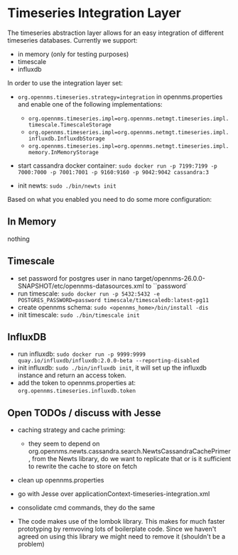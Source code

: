 # Timeseries Integration Layer
The timeseries abstraction layer allows for an easy integration of different timeseries databases. Currently we support:
* in memory (only for testing purposes)
* timescale
* influxdb

In order to use the integration layer set:
* ```org.opennms.timeseries.strategy=integration``` in opennms.properties and enable one of the following implementations:
  * ```org.opennms.timeseries.impl=org.opennms.netmgt.timeseries.impl.timescale.TimescaleStorage```
  * ```org.opennms.timeseries.impl=org.opennms.netmgt.timeseries.impl.influxdb.InfluxdbStorage```
  * ```org.opennms.timeseries.impl=org.opennms.netmgt.timeseries.impl.memory.InMemoryStorage```
  
* start cassandra docker container: ```sudo docker run -p 7199:7199 -p 7000:7000 -p 7001:7001 -p 9160:9160 -p 9042:9042 cassandra:3```
* init newts: ``sudo ./bin/newts init``
  
Based on what you enabled you need to do some more configuration:

## In Memory
nothing 

## Timescale 
* set password for postgres user in nano target/opennms-26.0.0-SNAPSHOT/etc/opennms-datasources.xml to ``password`
* run timescale:
  ``sudo docker run -p 5432:5432 -e POSTGRES_PASSWORD=password timescale/timescaledb:latest-pg11``
* create opennms schema: ``sudo <opennms_home>/bin/install -dis``
* init timescale: ``sudo ./bin/timescale init``

## InfluxDB
* run influxdb: ``sudo docker run -p 9999:9999 quay.io/influxdb/influxdb:2.0.0-beta --reporting-disabled``
* init influxdb: ``sudo ./bin/influxdb init``, it will set up the influxdb instance and return an access token.
* add the token to opennms.properties at: ``org.opennms.timeseries.influxdb.token``

## Open TODOs / discuss with Jesse
* caching strategy and cache priming:
  * they seem to depend on org.opennms.newts.cassandra.search.NewtsCassandraCachePrimer, from the Newts library, do we want to replicate that or is it sufficient to rewrite the cache to store on fetch
  
* clean up opennms.properties
* go with Jesse over applicationContext-timeseries-integration.xml
* consolidate cmd commands, they do the same
* The code makes use of the lombok library. This makes for much faster prototyping by remvoving lots of boilerplate code. Since we haven't agreed on using this library we might need to remove it (shouldn't be a problem)
